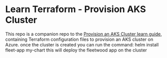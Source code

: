 # Learn Terraform - Provision AKS Cluster

This repo is a companion repo to the [Provision an AKS Cluster learn guide](https://learn.hashicorp.com/terraform/kubernetes/provision-aks-cluster), containing Terraform configuration files to provision an AKS cluster on Azure.
once the cluster is created you can run the command: helm install fleet-app my-chart
this will deploy the fleetwood app on the cluster
